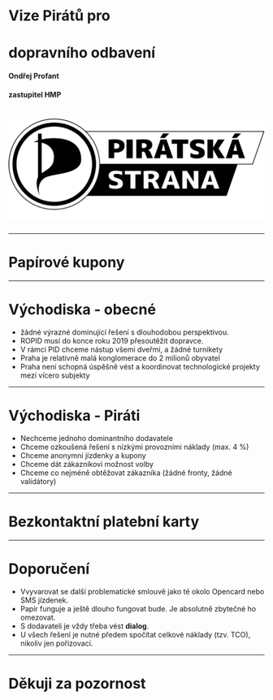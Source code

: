 <!--
$theme: gaia	
-->

# Vize Pirátů pro

# dopravního odbavení

#### Ondřej Profant 

#### zastupitel HMP

# ![](logo.svg)

---

# Papírové kupony

---

# Východiska - obecné

- žádné výrazné dominující řešení s dlouhodobou perspektivou.
- ROPID musí do konce roku 2019 přesoutěžit dopravce.
- V rámci PID chceme nástup všemi dveřmi, a žádné turnikety
- Praha je relativně malá konglomerace do 2 milionů obyvatel
- Praha není schopná úspěšně vést a koordinovat technologické projekty mezi vícero subjekty

---

# Východiska - Piráti

- Nechceme jednoho dominantního dodavatele
- Chceme ozkoušená řešení s nízkými provozními náklady (max. 4 %)
- Chceme anonymní jízdenky a kupony
- Chceme dát zákazníkovi možnost volby
- Chceme co nejméně obtěžovat zákazníka (žádné fronty, žádné validátory)

---

# Bezkontaktní platební karty

---

# Doporučení

* Vvyvarovat se další problematické smlouvě jako té okolo Opencard nebo SMS jízdenek.
* Papír funguje a ještě dlouho fungovat bude. Je absolutně zbytečné ho omezovat.
* S dodavateli je vždy třeba vést **dialog**.
* U všech řešení je nutné předem spočítat celkové náklady (tzv. TCO), nikoliv jen pořizovací.

---

# Děkuji za pozornost